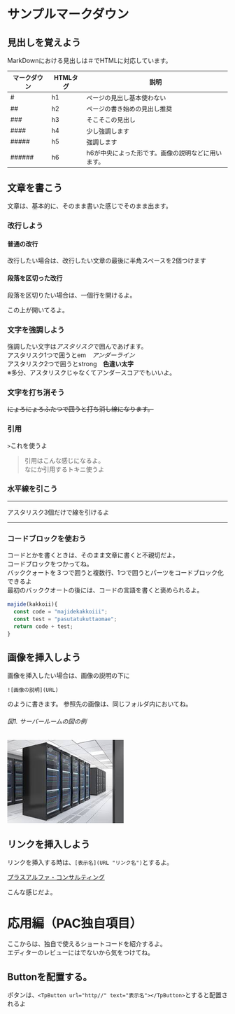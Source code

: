 # サンプルマークダウン

## 見出しを覚えよう
MarkDownにおける見出しは＃でHTMLに対応しています。

マークダウン | HTMLタグ | 説明
--- | --- | ---
# | h1 | ページの見出し基本使わない
## | h2 | ページの書き始めの見出し推奨
### | h3 | そこそこの見出し
#### | h4 | 少し強調します
##### | h5 | 強調します
###### | h6 | h6が中央によった形です。画像の説明などに用います。

## 文章を書こう

文章は、基本的に、そのまま書いた感じでそのまま出ます。  

### 改行しよう
#### 普通の改行
改行したい場合は、改行したい文章の最後に半角スペースを2個つけます  

#### 段落を区切った改行
段落を区切りたい場合は、一個行を開けるよ。  

この上が開いてるよ。  

### 文字を強調しよう
強調したい文字は*アスタリスク*で囲んであげます。  
アスタリスク1つで囲うとem　*アンダーライン*  
アスタリスク2つで囲うとstrong　**色違い太字**  
※多分、アスタリスクじゃなくてアンダースコアでもいいよ。

### 文字を打ち消そう
~~にょろにょろふたつで囲うと打ち消し線になります。~~

### 引用
` > `これを使うよ

> 引用はこんな感じになるよ。  
> なにか引用するトキニ使うよ

### 水平線を引こう
***
アスタリスク3個だけで線を引けるよ
***

### コードブロックを使おう
コードとかを書くときは、そのまま文章に書くと不親切だよ。  
コードブロックをつかってね。  
バッククォートを３つで囲うと複数行、1つで囲うとパーツをコードブロック化できるよ  
最初のバッククオートの後には、コードの言語を書くと褒められるよ。  

```javascript
majide(kakkoii){
  const code = "majidekakkoiii";
  const test = "pasutatukuttaomae";
  return code + test;
}
```


## 画像を挿入しよう
画像を挿入したい場合は、画像の説明の下に
```
![画像の説明](URL)
```
のように書きます。
参照先の画像は、同じフォルダ内においてね。

###### 図1. サーバールームの図の例

![サーバールーム](serverroom.jpg)


## リンクを挿入しよう
リンクを挿入する時は、`[表示名](URL "リンク名")`とするよ。

[プラスアルファ・コンサルティング](https://www.pa-consul.co.jp "PACサイトへのリンク")

こんな感じだよ。  


# 応用編（PAC独自項目）
ここからは、独自で使えるショートコードを紹介するよ。  
エディターのレビューにはでないから気をつけてね。  

## Buttonを配置する。
ボタンは、`<TpButton url="http//" text="表示名"></TpButton>`とすると配置されるよ
